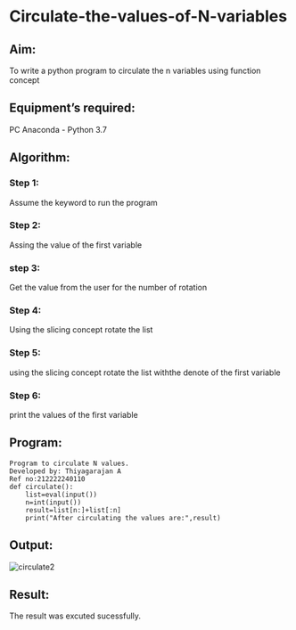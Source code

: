 # Circulate-the-values-of-N-variables
## Aim:
To write a python program to circulate the n variables using function concept
## Equipment’s required:
PC
Anaconda - Python 3.7
## Algorithm: 
### Step 1:

Assume the keyword to run the program
### Step 2:

Assing the value of the first variable
### step 3:

Get the value from the user for the number of rotation
### Step 4:

Using the slicing concept rotate the list
### Step 5:

using the slicing concept rotate the list withthe denote of the first variable
### Step 6:

print the values of the first variable

## Program:
```
Program to circulate N values.
Developed by: Thiyagarajan A
Ref no:212222240110
def circulate():
    list=eval(input())
    n=int(input())
    result=list[n:]+list[:n]
    print("After circulating the values are:",result)
```
## Output:
![circulate2](https://user-images.githubusercontent.com/118707693/228889828-0a0966fc-a39f-4d97-84f7-f19167b9e6b4.png)

## Result:
The result was excuted sucessfully.
